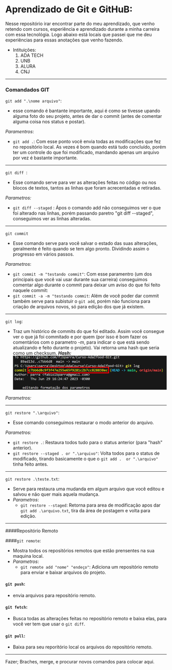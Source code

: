 # Aprendizado de Git e GitHuB:
Nesse repositório irar encontrar parte do meu aprendizado, que venho retendo com cursos, esperiência e aprendizado durante a minha carreira com essa tecnológia. Logo abaixo está locais que passei que me deu experiências para essas anotações que venho fazendo. 

- Intituições:
  1. ADA TECH
  2. UNB
  3. ALURA
  4. CNJ

---
### Comandados GIT

``git add ".\nome arquivo"``:
* esse comando é bantante importante, aqui é como se tivesse upando alguma foto do seu projeto, antes de dar o commit (antes de comentar alguma coisa nos status e postar).

*Paramentros*:
* ``git add .``: Com esse ponto você envia todas as modificações que fez no repositório local. As vezes é bom quando está tudo concluído, porém ter um controle do que foi modificado, mandando apenas um arquivo por vez é bastante importante.

---

``git diff ``:
* Esse comando serve para ver as alterações feitas no código ou nos blocos de textos, tantos as linhas que foram acrecentadas e retiradas.

*Parametros:*
* ``git diff --staged`` : Ápos o comando add não conseguimos ver o que foi alterado nas linhas, porém passando paretro "git diff --staged", conseguimos ver as linhas alteradas.

---

``git commit``
* Esse comando serve para você salvar o estado das suas alterações, geralmente é feito quando se tem algo pronto. Dividindo assim o progresso em vários passos.

*Parametros*:
* ``git commit -m "testando commit"``: Com esse paramentro (um dos principais que você vai usar durante sua carreira) conseguimos comentar algo durante o commit para deixar um aviso do que foi feito naquele commit:
* ``git commit -a -m "testando commit``: Além de você poder dar commit também serve para subistuir o ``git add``, porém não funciona para criação de arquivos novos, só para edição dos que já existem.

---

``git log``:
* Traz um histórico de commits do que foi editado. Assim você consegue ver o que já foi commitado e por quem (por isso é bom fazer os comentários com o parametro *-m*, para indicar o que está sendo atualizando e feito durante o projeto). Vai retorna uma hash que seria como um checksum.
   **_Hash:_**![Hash](img/checksum.png)

_Parametros:_

---

``git restore ".\arquivo"``:
* Esse comando conseguimos restaurar o modo anterior do arquivo.

_Parametros:_
* ``git restore .``: Restaura todos tudo para o status anterior (para "hash" anterior).
* ``git restore --staged . or ".\arquivo"``: Volta todos para o status de modificado, tirando basicamente o que o ``git add .  or ".\arquivo"`` tinha feito antes.

---

``git restore .\teste.txt``:
* Serve para restaura uma mudanda em algum arquivo que você editou e salvou e não quer mais aquela mudança.
* _Parametros_:
  * ```git restore --staged```: Retorna para area de modificação apos dar ``git add .\arquivo.txt``, tira da área de postagem e volta para edição.
---
####Repositório Remoto

####``git remote``:
* Mostra todos os repositórios remotos que estão prensentes na sua maquina local.
* _Parametros_:
  * ``git remote add "nome" "endeço"``: Adiciona um repositório remoto para enviar e baixar arquivos do projeto.

#### ``git push``:
* envia arquivos para repositório remoto.
  
#### ``git fetch``: 
* Busca todas as alterações feitas no repositório remoto e baixa elas, para você ver tem que usar o ``git diff``.

#### ``git pull``: 
* Baixa para seu reporitório local os arquivos do repositório remoto.
----

Fazer; Braches, merge, e procurar novos comandos para colocar aqui.

  
